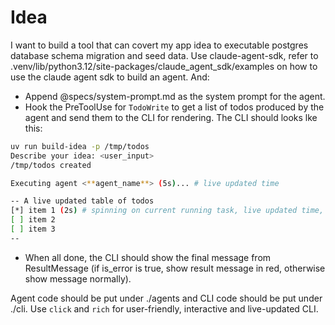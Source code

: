 # Idea

I want to build a tool that can covert my app idea to executable postgres database schema migration and seed data. Use claude-agent-sdk, refer to .venv/lib/python3.12/site-packages/claude_agent_sdk/examples on how to use the claude agent sdk to build an agent. And:

- Append @specs/system-prompt.md as the system prompt for the agent.
- Hook the PreToolUse for `TodoWrite` to get a list of todos produced by the agent and send them to the CLI for rendering. The CLI should looks lke this:

```bash
uv run build-idea -p /tmp/todos
Describe your idea: <user_input>
/tmp/todos created

Executing agent <**agent_name**> (5s)... # live updated time

-- A live updated table of todos
[*] item 1 (2s) # spinning on current running task, live updated time, once done, put green check and spin on next one
[ ] item 2
[ ] item 3
--
```

- When all done, the CLI should show the final message from ResultMessage (if is_error is true, show result message in red, otherwise show message normally).

Agent code should be put under ./agents and CLI code should be put under ./cli. Use `click` and `rich` for user-friendly, interactive and live-updated CLI.
